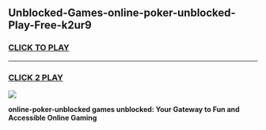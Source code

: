 
## Unblocked-Games-online-poker-unblocked-Play-Free-k2ur9
<h3>
<a href="https://premium76.site?title=online-poker-unblocked&ref=12A">CLICK TO PLAY</a></h3>
<hr>

<h3>
<a href="https://premium76.site?title=online-poker-unblocked&ref=12A">CLICK 2 PLAY</a>
  
</h3>

<a href="https://premium76.site?title=online-poker-unblocked&ref=12A"><img src="https://clearcache.store/games.png"></a>


**online-poker-unblocked games unblocked: Your Gateway to Fun and Accessible Online Gaming**
